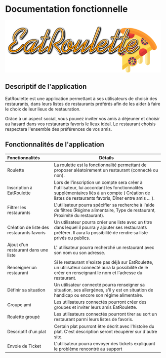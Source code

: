 # Documentation fonctionnelle

![logo](../ressources/img/name/enrich/EatRoulette-large-logo-right-bordless.png)

## Descriptif de l'application

EatRoulette est une application permettant à ses utilisateurs de choisir des restaurants, dans leurs listes de restaurants préférés afin de les aider à faire le choix de leur lieux de restauration.

Grâce à un aspect social, vous pouvez inviter vos amis à déjeuner et choisir au hasard dans vos restaurants favoris le lieux idéal. Le restaurant choisis respectera l'ensemble des préférences de vos amis.



## Fonctionnalités de l'application

| Fonctionnalités                           | Détails                                                      |
| :---------------------------------------- | ------------------------------------------------------------ |
| Roulette                                  | La roulette est la fonctionnalité permettant de proposer aléatoirement un restaurant (connecté ou non). |
| Inscription à EatRoulette                 | Lors de l'inscription un compte sera créer à l'utilisateur, lui accordant les fonctionnalités supplémentaires liés à un compte ( Création de listes de restaurants favoris, Dîner entre amis ... ). |
| Filtrer les restaurants                   | L'utilisateur pourra spécifier sa recherche à l'aide de filtres (Régime alimentaire, Type de restaurant, Proximité du restaurant). |
| Création de liste des restaurants favoris | Un utilisateur pourra créer une liste avec un titre dans lequel il pourra y ajouter ses restaurants préférer. Il aura la possibilité de rendre sa liste privés ou publics. |
| Ajout d'un restaurant dans une liste      | L' utilisateur pourra recherché un restaurant avec son nom ou son adresse. |
| Renseigner un restaurant                  | Si le restaurant n'existe pas déjà sur EatRoulette, un utilisateur connecté aura la possibilité de le créer en renseignant le nom et l'adresse du restaurant. |
| Définir sa situation                      | Un utilisateur connecté pourra renseigner sa situation, ses allergènes, s'il y est en situation de handicap ou encore son régime alimentaire. |
| Groupe ami                                | Les utilisateurs connectés pourront créer des groupes et inviter leurs amis EatRoulette. |
| Roulette groupé                           | Les utilisateurs connectés pourront tirer au sort un restaurant parmi leurs listes de favoris. |
| Descriptif d'un plat                      | Certain plat pourront être décrit avec l'histoire du plat. C'est description seront récupérer sur d'autre site. |
| Envoie de Ticket                          | L'utilisateur pourra envoyer des tickets expliquant le problème rencontré au support |

